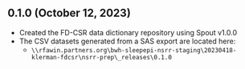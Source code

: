 ## 0.1.0 (October 12, 2023)

- Created the FD-CSR data dictionary repository using Spout v1.0.0
- The CSV datasets generated from a SAS export are located here:
  - `\\rfawin.partners.org\bwh-sleepepi-nsrr-staging\20230418-klerman-fdcsr\nsrr-prep\_releases\0.1.0`


